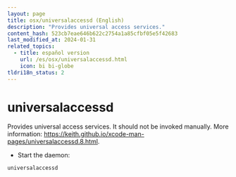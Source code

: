 ```yaml
---
layout: page
title: osx/universalaccessd (English)
description: "Provides universal access services."
content_hash: 523cb7eae646b622c2754a1a85cfbf05e5f42683
last_modified_at: 2024-01-31
related_topics:
  - title: español version
    url: /es/osx/universalaccessd.html
    icon: bi bi-globe
tldri18n_status: 2
---
```

# universalaccessd

Provides universal access services.
It should not be invoked manually.
More information: <https://keith.github.io/xcode-man-pages/universalaccessd.8.html>.

- Start the daemon:

`universalaccessd`
